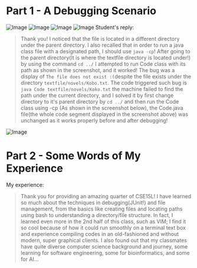 
# Part 1 - A Debugging Scenario
![Image](https://rxwy.github.io/cse15l-lab-reports/labreport5/img/piazzapost.PNG)
![Image](https://rxwy.github.io/cse15l-lab-reports/labreport5/img/piazzascreen.PNG)
![Image](https://rxwy.github.io/cse15l-lab-reports/labreport5/img/piazzadesc.PNG)
![Image](https://rxwy.github.io/cse15l-lab-reports/labreport5/img/piazzasolu2.PNG)
Student's reply:
> Thank you! I noticed that the file is located in a different directory under the parent directory. I also recalled that in order to run a java class file with a designated path, I should use ```java -cp```! After going to the parent directory(It is where the textfile directory is located under!) by using the command ```cd ../``` I attempted to run Code class with its path as shown in the screenshot, and it worked! The bug was a display of ```The file does not exist :(```despite the file exists under the directory ```textfile/novels/Kobo.txt```. The code triggered such bug is ```java Code textfile/novels/Koko.txt``` the machine failed to find the path under the current directory, and I solved it by first change directory to it's parent directory by ```cd ../``` and then run the Code class using -cp (As shown in the screenshot below), the Code.java file(the whole code segment displayed in the screenshot above) was unchanged as it works properly before and after debugging! 

![Image](https://rxwy.github.io/cse15l-lab-reports/labreport5/img/student.PNG)


# Part 2 - Some Words of My Experience

My experience:
> Thank you for providing an amazing quarter of CSE15L! I have learned so much about the techniques in debugging(JUnit!) and file management, from the basics like creating files and locating paths using bash to understanding a directory/file structure. In fact, I learned even more in the 2nd half of this class, such as VIM; I find it so cool because of how it could run smoothly on a terminal text box and experience compiling codes in an old-fashioned and without modern, super graphical clients. I also found out that my classmates have quite diverse computer science background and journey, some learning for software engineering, some for bioinformatics, and some for AI... 
